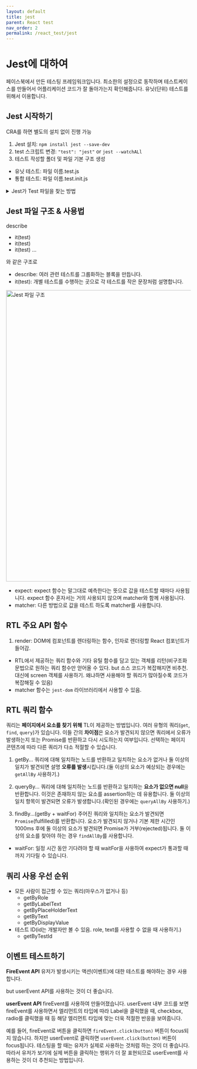 ```yaml
---
layout: default
title: jest
parent: React test
nav_order: 2
permalink: /react_test/jest
---
```


# Jest에 대하여
페이스북에서 만든 테스팅 프레임워크입니다.
최소한의 설정으로 동작하며 테스트케이스를 만들어서 어플리케이션 코드가 잘 돌아가는지 확인해줍니다.
유닛(단위) 테스트를 위해서 이용합니다.

## Jest 시작하기
CRA를 하면 별도의 설치 없이 진행 가능
1. Jest 설치: `npm install jest --save-dev`
2. test 스크립트 변경: `"test": "jest"` or `jest --watchALl`
3. 테스트 작성할 폴더 및 파일 기본 구조 생성
- 유닛 테스트: 파일 이름.test.js
- 통합 테스트: 파일 이름.test.init.js

<details>
    <summary>Jest가 Test 파일을 찾는 방법</summary>
    <ul>
        <li>{filename}.test.js</li>
        <li>{filename}.spec.js</li>
        <li>tests 폴더를 모든 폴더 안에 만든다.</li>
    </ul>
</details>

## Jest 파일 구조 & 사용법
describe
- it(test)
- it(test)
- it(test)
...

와 같은 구조로

- describe: 여러 관련 테스트를 그룹화하는 블록을 만듭니다.
- it(test): 개별 테스트를 수행하는 곳으로 각 테스트를 작은 문장처럼 설명합니다.

<img width="795" alt="Jest 파일 구조" src="https://user-images.githubusercontent.com/62797441/153643973-f7d34e63-ef16-4156-9045-4df3047a031b.png">

- expect: expect 함수는 말그대로 예측한다는 뜻으로 값을 테스트할 때마다 사용됩니다. expect 함수 혼자서는 거의 사용되지 않으며 matcher와 함께 사용됩니다.
- matcher: 다른 방법으로 값을 테스트 하도록 matcher를 사용합니다.

## RTL 주요 API 함수
1. render: DOM에 컴포넌트를 렌더링하는 함수, 인자로 렌더링할 React 컴포넌트가 들어감.
- RTL에서 제공하는 쿼리 함수와 기타 유틸 함수를 담고 있는 객체를 리턴(비구조화 문법으로 원하는 쿼리 함수만 얻어올 수 있다. but 소스 코드가 복잡해지면 비추천. 대신에 screen 객체를 사용하기. 왜냐하면 사용해야 할 쿼리가 많아질수록 코드가 복잡해질 수 있음)
- matcher 함수는 `jest-dom` 라이브러리에서 사용할 수 있음.

## RTL 쿼리 함수
쿼리는 **페이지에서 요소를 찾기 위해** TL이 제공하는 방법입니다. 여러 유형의 쿼리(`get`, `find`, `query`)가 있습니다. 이들 간의 **차이점**은 요소가 발견되지 않으면 쿼리에서 오류가 발생하는지 또는 Promise를 반환하고 다시 시도하는지 여부입니다. 선택하는 페이지 콘텐츠에 따라 다른 쿼리가 다소 적절할 수 있습니다.

1. getBy...
쿼리에 대해 일치하는 노드를 반환하고 일치하는 요소가 없거나 둘 이상의 일치가 발견되면 설명 **오류를 발생**시킵니다.(둘 이상의 요소가 예상되는 경우에는 `getAllBy` 사용하기.)

2. queryBy...
쿼리에 대해 일치하는 노드를 반환하고 일치하는 **요소가 없으면 null**을 반환합니다. 이것은 존재하지 않는 요소를 assertion하는 데 유용합니다. 둘 이상의 일치 항목이 발견되면 오류가 발생합니다.(확인된 경우에는 `queryAllBy` 사용하기.)

3. findBy...(getBy + waitFor)
주어진 쿼리와 일치하는 요소가 발견되면 `Promise`(fulfilled)를 반환합니다. 요소가 발견되지 않거나 기본 제한 시간인 1000ms 후에 둘 이상의 요소가 발견되면 Promise가 거부(rejected)됩니다. 둘 이상의 요소를 찾아야 하는 경우 `findAllBy`를 사용합니다.
- waitFor: 일정 시간 동안 기다려야 할 때 waitFor을 사용하여 expect가 통과할 때까지 기다릴 수 있습니다.

## 쿼리 사용 우선 순위
- 모든 사람이 접근할 수 있는 쿼리(마우스가 없거나 등)
  - getByRole
  - getByLabelText
  - getByPlaceHolderText
  - getByText
  - getByDisplayValue
- 테스트 ID(id는 개발자만 볼 수 있음. role, text를 사용할 수 없을 때 사용하기.)
  - getByTestId

## 이벤트 테스트하기
**FireEvent API**
유저가 발생시키는 액션(이벤트)에 대한 테스트를 해야하는 경우 사용합니다.

but userEvent API를 사용하는 것이 더 좋습니다.

**userEvent API**
fireEvent를 사용하여 만들어졌습니다. userEvent 내부 코드를 보면 fireEvent를 사용하면서 엘리먼트의 타입에 따라 Label을 클릭했을 때, checkbox, radio를 클릭했을 때 등 해당 엘리먼트 타입에 맞는 더욱 적절한 반응을 보여줍니다.

예를 들어, fireEvent로 버튼을 클릭하면 `fireEvent.click(button)` 버튼이 focus되지 않습니다. 하지만 userEvent로 클릭하면 `userEvent.click(button)` 버튼이 focus됩니다. 테스팅을 할 때는 유저가 실제로 사용하는 것처럼 하는 것이 더 좋습니다. 따라서 유저가 보기에 실제 버튼을 클릭하는 행위가 더 잘 표현되므로 userEvent를 사용하는 것이 더 추천되는 방법입니다.